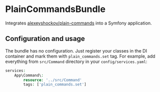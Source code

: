 # PlainCommandsBundle

Integrates [alexeyshockov/plain-commands](https://github.com/alexeyshockov/plain-commands) into a Symfony application.

## Configuration and usage

The bundle has no configuration. Just register your classes in the DI container and mark them with `plain_commands.set` 
tag. For example, add everything from `src/Command` directory in your `config/services.yaml`:

```php
services:
    App\Command\:
        resource: '../src/Command'
        tags: ['plain_commands.set']
```

